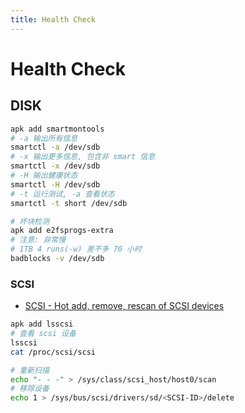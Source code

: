```yaml
---
title: Health Check
---
```


# Health Check

## DISK

```bash
apk add smartmontools
# -a 输出所有信息
smartctl -a /dev/sdb
# -x 输出更多信息, 包含非 smart 信息
smartctl -x /dev/sdb
# -H 输出健康状态
smartctl -H /dev/sdb
# -t 运行测试, -a 查看状态
smartctl -t short /dev/sdb

# 坏块检测
apk add e2fsprogs-extra
# 注意: 非常慢
# 1TB 4 runs(-w) 差不多 70 小时
badblocks -v /dev/sdb
```

### SCSI

- [SCSI - Hot add, remove, rescan of SCSI devices](https://www.ibm.com/developerworks/community/wikis/home?lang=en#!/wiki/Power+Systems/page/SCSI+-+Hot+add,+remove,+rescan+of+SCSI+devices)

```bash
apk add lsscsi
# 查看 scsi 设备
lsscsi
cat /proc/scsi/scsi

# 重新扫描
echo "- - -" > /sys/class/scsi_host/host0/scan
# 移除设备
echo 1 > /sys/bus/scsi/drivers/sd/<SCSI-ID>/delete
```
